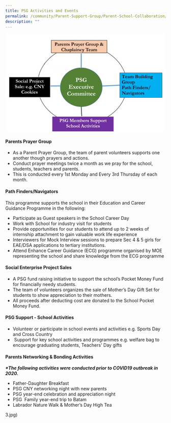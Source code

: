 ```yaml
---
title: PSG Activities and Events
permalink: /community/Parent-Support-Group/Parent-School-Collaboration/
description: ""
---
```

![](/images/About%20us/Our%20Community/Parent%20Support%20Group/P1.jpg)

#### **Parents Prayer Group**

*   As a Parent Prayer Group, the team of parent volunteers supports one another though prayers and actions.
*   Conduct prayer meetings twice a month as we pray for the school, students, teachers and parents.
*   This is conducted every 1st Monday and Every 3rd Thursday of each month.

#### **Path Finders/Navigators**  
This programme supports the school in their Education and Career Guidance Programme in the following:  
*   Participate as Guest speakers in the School Career Day
*   Work with School for industry visit for students
*   Provide opportunities for our students to attend up to 2 weeks of internship attachment to gain valuable work life experience
*   Interviewers for Mock Interview sessions to prepare Sec 4 & 5 girls for EAE/DSA applications to tertiary institutions.
*   Attend Enhance Career Guidance (ECG) programme organised by MOE representing the school and share knowledge from the ECG programme

#### **Social Enterprise Project Sales**
*   A PSG fund raising initiative to support the school’s Pocket Money Fund for financially needy students.
*   The team of volunteers organizes the sale of Mother’s Day Gift Set for students to show appreciation to their mothers.
*   All proceeds after deducting cost are donated to the School Pocket Money Fund.

#### **PSG Support - School Activities**
*   Volunteer or participate in school events and activities e.g. Sports Day and Cross Country
*    Support for key school activities and programmes e.g. welfare bag to encourage graduating students, Teachers' Day gifts


#### **Parents Networking & Bonding Activities**
**_\*The following activities were conducted prior to COVID19 outbreak in 2020._**

*   Father-Daughter Breakfast
*   PSG CNY networking night with new parents
*   PSG year-end celebration and appreciation night
*   PSG  Family year-end trip to Batam 
*   Labrador Nature Walk & Mother’s Day High Tea




3.jpg)